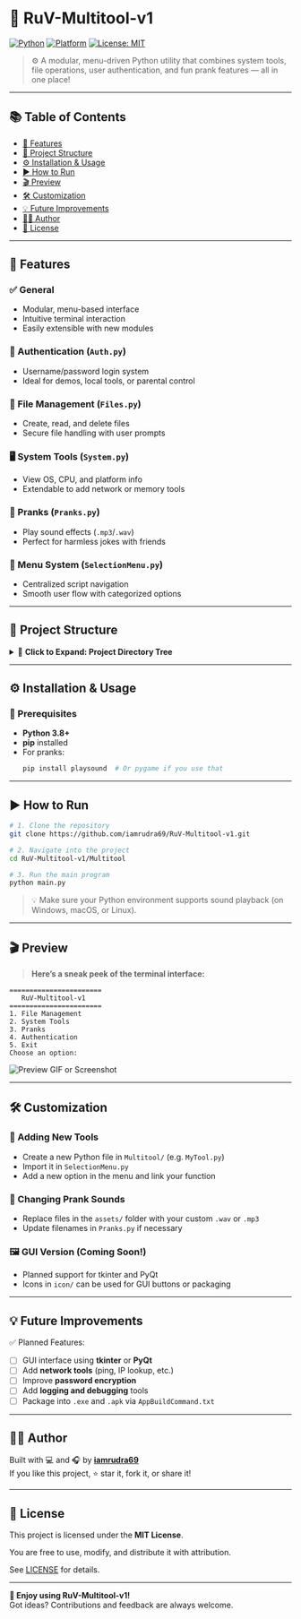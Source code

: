 # 🔧 RuV-Multitool-v1

[![Python](https://img.shields.io/badge/Python-3.8%2B-blue.svg)](https://www.python.org/downloads/)
[![Platform](https://img.shields.io/badge/Platform-Windows%20%7C%20Linux%20%7C%20macOS-green)]()
[![License: MIT](https://img.shields.io/badge/License-MIT-yellow.svg)](LICENSE)

> ⚙️ A modular, menu-driven Python utility that combines system tools, file operations, user authentication, and fun prank features — all in one place!

---

## 📚 Table of Contents

- [🧠 Features](#-features)
- [📂 Project Structure](#-project-structure)
- [⚙️ Installation & Usage](#️-installation--usage)
- [▶️ How to Run](#️-how-to-run)
- [🎬 Preview](#-preview)
- [🛠 Customization](#-customization)
- [💡 Future Improvements](#-future-improvements)
- [🙋‍♂️ Author](#-author)
- [📄 License](#-license)

---

## 🧠 Features

### ✅ General
- Modular, menu-based interface
- Intuitive terminal interaction
- Easily extensible with new modules

### 🔐 Authentication (`Auth.py`)
- Username/password login system
- Ideal for demos, local tools, or parental control

### 📁 File Management (`Files.py`)
- Create, read, and delete files
- Secure file handling with user prompts

### 🖥️ System Tools (`System.py`)
- View OS, CPU, and platform info
- Extendable to add network or memory tools

### 🎉 Pranks (`Pranks.py`)
- Play sound effects (`.mp3`/`.wav`)
- Perfect for harmless jokes with friends

### 🧩 Menu System (`SelectionMenu.py`)
- Centralized script navigation
- Smooth user flow with categorized options

---

## 📂 Project Structure

<details>
<summary>📁 <strong>Click to Expand: Project Directory Tree</strong></summary>

```text
RuV-Multitool-v1/
│
├── Multitool/
│   ├── assets/               # Sound files for pranks
│   ├── AppBuildCommand.txt   # Build/run instructions
│   ├── Auth.py               # Login system
│   ├── Files.py              # File utilities
│   ├── Functions.py          # Shared helper functions
│   ├── Pranks.py             # Sound pranks
│   ├── SelectionMenu.py      # Menu system
│   ├── System.py             # System info
│   └── main.py               # Entry point
│
├── icon/                     # App icons (for .exe or GUI)
├── README.md                 # Project documentation
└── LICENSE                   # MIT License
```

</details>

---

## ⚙️ Installation & Usage

### 🔽 Prerequisites

- **Python 3.8+**  
- **pip** installed
- For pranks:
  ```bash
  pip install playsound  # Or pygame if you use that
  ```

---

## ▶️ How to Run

```bash
# 1. Clone the repository
git clone https://github.com/iamrudra69/RuV-Multitool-v1.git

# 2. Navigate into the project
cd RuV-Multitool-v1/Multitool

# 3. Run the main program
python main.py
```

> 💡 Make sure your Python environment supports sound playback (on Windows, macOS, or Linux).

---

## 🎬 Preview

> **Here’s a sneak peek of the terminal interface:**

```
=======================
   RuV-Multitool-v1
=======================
1. File Management
2. System Tools
3. Pranks
4. Authentication
5. Exit
Choose an option:
```

![Preview GIF or Screenshot](icon/demo.gif) <!-- Replace with actual screenshot path -->

---

## 🛠 Customization

### 🧩 Adding New Tools
- Create a new Python file in `Multitool/` (e.g. `MyTool.py`)
- Import it in `SelectionMenu.py`
- Add a new option in the menu and link your function

### 🎵 Changing Prank Sounds
- Replace files in the `assets/` folder with your custom `.wav` or `.mp3`
- Update filenames in `Pranks.py` if necessary

### 🖼 GUI Version (Coming Soon!)
- Planned support for tkinter and PyQt
- Icons in `icon/` can be used for GUI buttons or packaging

---

## 💡 Future Improvements

✅ Planned Features:

- [ ] GUI interface using **tkinter** or **PyQt**
- [ ] Add **network tools** (ping, IP lookup, etc.)
- [ ] Improve **password encryption**
- [ ] Add **logging and debugging** tools
- [ ] Package into `.exe` and `.apk` via `AppBuildCommand.txt`

---

## 🙋‍♂️ Author

Built with 💻 and 🎧 by [**iamrudra69**](https://github.com/iamrudra69)  
If you like this project, ⭐️ star it, fork it, or share it!

---

## 📄 License

This project is licensed under the **MIT License**.

You are free to use, modify, and distribute it with attribution.

See [LICENSE](LICENSE) for details.

---

**🚀 Enjoy using RuV-Multitool-v1!**  
Got ideas? Contributions and feedback are always welcome.
